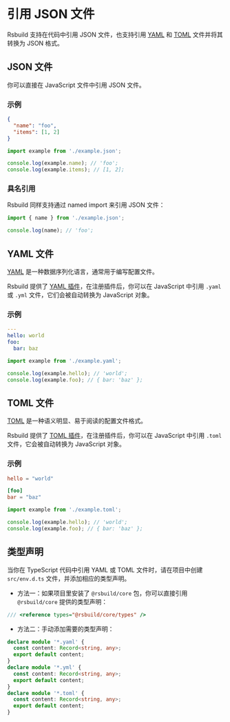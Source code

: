 # 引用 JSON 文件

Rsbuild 支持在代码中引用 JSON 文件，也支持引用 [YAML](https://yaml.org/) 和 [TOML](https://toml.io/en/) 文件并将其转换为 JSON 格式。

## JSON 文件

你可以直接在 JavaScript 文件中引用 JSON 文件。

### 示例

```json title="example.json"
{
  "name": "foo",
  "items": [1, 2]
}
```

```js title="index.js"
import example from './example.json';

console.log(example.name); // 'foo';
console.log(example.items); // [1, 2];
```

### 具名引用

Rsbuild 同样支持通过 named import 来引用 JSON 文件：

```js
import { name } from './example.json';

console.log(name); // 'foo';
```

## YAML 文件

[YAML](https://yaml.org/) 是一种数据序列化语言，通常用于编写配置文件。

Rsbuild 提供了 [YAML 插件](/plugins/list/plugin-yaml)，在注册插件后，你可以在 JavaScript 中引用 `.yaml` 或 `.yml` 文件，它们会被自动转换为 JavaScript 对象。

### 示例

```yaml title="example.yaml"
---
hello: world
foo:
  bar: baz
```

```js
import example from './example.yaml';

console.log(example.hello); // 'world';
console.log(example.foo); // { bar: 'baz' };
```

## TOML 文件

[TOML](https://toml.io/) 是一种语义明显、易于阅读的配置文件格式。

Rsbuild 提供了 [TOML 插件](/plugins/list/plugin-toml)，在注册插件后，你可以在 JavaScript 中引用 `.toml` 文件，它会被自动转换为 JavaScript 对象。

### 示例

```toml title="example.toml"
hello = "world"

[foo]
bar = "baz"
```

```js
import example from './example.toml';

console.log(example.hello); // 'world';
console.log(example.foo); // { bar: 'baz' };
```

## 类型声明

当你在 TypeScript 代码中引用 YAML 或 TOML 文件时，请在项目中创建 `src/env.d.ts` 文件，并添加相应的类型声明。

- 方法一：如果项目里安装了 `@rsbuild/core` 包，你可以直接引用 `@rsbuild/core` 提供的类型声明：

```ts title="src/env.d.ts"
/// <reference types="@rsbuild/core/types" />
```

- 方法二：手动添加需要的类型声明：

```ts title="src/env.d.ts"
declare module '*.yaml' {
  const content: Record<string, any>;
  export default content;
}
declare module '*.yml' {
  const content: Record<string, any>;
  export default content;
}
declare module '*.toml' {
  const content: Record<string, any>;
  export default content;
}
```
